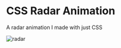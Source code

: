 # CSS Radar Animation
A radar animation I made with just CSS

![radar](https://github.com/Divdude77/css-radar-animation/assets/75612147/8c9e6572-ad86-4b92-8bc8-e45b8d0391ad)

